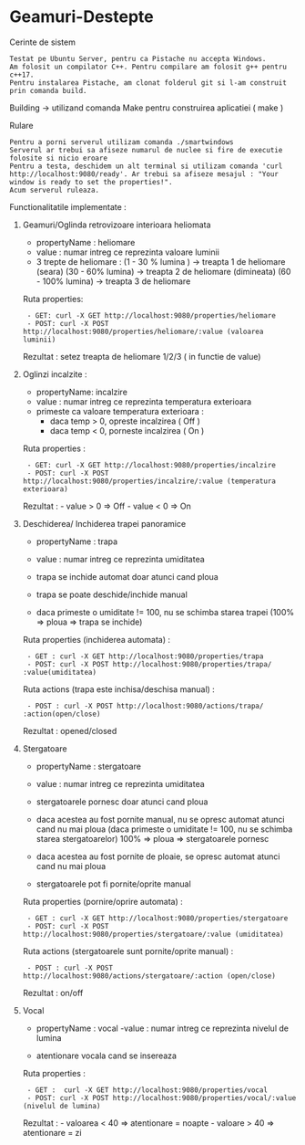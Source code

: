 # Geamuri-Destepte 


Cerinte de sistem

	Testat pe Ubuntu Server, pentru ca Pistache nu accepta Windows. 
	Am folosit un compilator C++. Pentru compilare am folosit g++ pentru c++17.
	Pentru instalarea Pistache, am clonat folderul git si l-am construit prin comanda build.
	

Building -> utilizand comanda Make pentru construirea aplicatiei ( make )


Rulare

	Pentru a porni serverul utilizam comanda ./smartwindows
	Serverul ar trebui sa afiseze numarul de nuclee si fire de executie folosite si nicio eroare
	Pentru a testa, deschidem un alt terminal si utilizam comanda 'curl http://localhost:9080/ready'. Ar trebui sa afiseze mesajul : "Your window is ready to set the properties!".
	Acum serverul ruleaza.


Functionalitatile implementate :

1. Geamuri/Oglinda retrovizoare interioara heliomata 
	
	- propertyName : heliomare 
	- value : numar intreg ce reprezinta valoare luminii
	- 3 trepte de heliomare : 
		(1 - 30 % lumina ) -> treapta 1 de heliomare (seara) 
		(30 - 60% lumina) -> treapta 2 de heliomare (dimineata) 
		(60 - 100% lumina) -> treapta 3 de heliomare 
	
	Ruta properties:
	
		- GET: curl -X GET http://localhost:9080/properties/heliomare
		- POST: curl -X POST http://localhost:9080/properties/heliomare/:value (valoarea luminii) 
	
	Rezultat : setez treapta de heliomare 1/2/3 ( in functie de value) 
	
	
2. Oglinzi incalzite : 
	- propertyName: incalzire 
	- value : numar intreg ce reprezinta temperatura exterioara
   	- primeste ca valoare temperatura exterioara : 
		 - daca temp > 0, opreste incalzirea ( Off )
		 - daca temp < 0, porneste incalzirea ( On )
	
	Ruta properties :
	
		- GET: curl -X GET http://localhost:9080/properties/incalzire
		- POST: curl -X POST http://localhost:9080/properties/incalzire/:value (temperatura exterioara)

	Rezultat : 
		- value > 0 => Off
		- value < 0 => On
											   
3. Deschiderea/ Inchiderea trapei panoramice 
	- propertyName : trapa
	- value : numar intreg ce reprezinta umiditatea

	- trapa se inchide automat doar atunci cand ploua
	- trapa se poate deschide/inchide manual
	- daca primeste o umiditate != 100, nu se schimba starea trapei (100% => ploua => trapa se inchide) 
		
	Ruta properties (inchiderea automata) :

		- GET : curl -X GET http://localhost:9080/properties/trapa
		- POST: curl -X POST http://localhost:9080/properties/trapa/ :value(umiditatea) 
			
	Ruta actions (trapa este inchisa/deschisa manual) :
	
		- POST : curl -X POST http://localhost:9080/actions/trapa/ :action(open/close) 
	
	Rezultat : opened/closed
	
4. Stergatoare 
	- propertyName : stergatoare
	- value : numar intreg ce reprezinta umiditatea
	
	- stergatoarele pornesc doar atunci cand ploua 
	- daca acestea au fost pornite manual, nu se opresc automat atunci cand nu mai ploua (daca primeste o umiditate != 100, nu se schimba starea stergatoarelor) 100% => ploua => stergatoarele pornesc 
	- daca acestea au fost pornite de ploaie, se opresc automat atunci cand nu mai ploua 
	- stergatoarele pot fi pornite/oprite manual 

	
	Ruta properties (pornire/oprire automata) : 
	
		- GET : curl -X GET http://localhost:9080/properties/stergatoare	
		- POST: curl -X POST http://localhost:9080/properties/stergatoare/:value (umiditatea) 
	
	Ruta actions (stergatoarele sunt pornite/oprite manual) :
	
		- POST : curl -X POST http://localhost:9080/actions/stergatoare/:action (open/close)
	
	Rezultat : on/off
		
	
5. Vocal
	- propertyName : vocal
	-value : numar intreg ce reprezinta nivelul de lumina

	- atentionare vocala cand se insereaza
	
	Ruta properties :
	
		- GET :  curl -X GET http://localhost:9080/properties/vocal
		- POST: curl -X POST http://localhost:9080/properties/vocal/:value (nivelul de lumina) 
	
	
	Rezultat :
		- valoarea < 40 => atentionare = noapte
		- valoare > 40 => atentionare = zi
